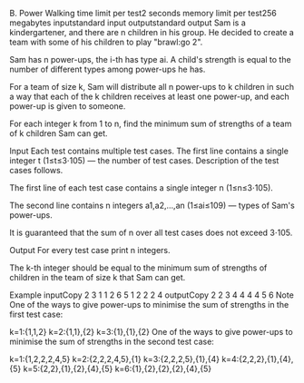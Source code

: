 B. Power Walking
time limit per test2 seconds
memory limit per test256 megabytes
inputstandard input
outputstandard output
Sam is a kindergartener, and there are n children in his group. He decided to create a team with some of his children to play "brawl:go 2".

Sam has n power-ups, the i-th has type ai. A child's strength is equal to the number of different types among power-ups he has.

For a team of size k, Sam will distribute all n power-ups to k children in such a way that each of the k children receives at least one power-up, and each power-up is given to someone.

For each integer k from 1 to n, find the minimum sum of strengths of a team of k children Sam can get.

Input
Each test contains multiple test cases. The first line contains a single integer t (1≤t≤3⋅105) — the number of test cases. Description of the test cases follows.

The first line of each test case contains a single integer n (1≤n≤3⋅105).

The second line contains n integers a1,a2,…,an (1≤ai≤109) — types of Sam's power-ups.

It is guaranteed that the sum of n over all test cases does not exceed 3⋅105.

Output
For every test case print n integers.

The k-th integer should be equal to the minimum sum of strengths of children in the team of size k that Sam can get.

Example
inputCopy
2
3
1 1 2
6
5 1 2 2 2 4
outputCopy
2 2 3 
4 4 4 4 5 6 
Note
One of the ways to give power-ups to minimise the sum of strengths in the first test case:

k=1:{1,1,2}
k=2:{1,1},{2}
k=3:{1},{1},{2}
One of the ways to give power-ups to minimise the sum of strengths in the second test case:

k=1:{1,2,2,2,4,5}
k=2:{2,2,2,4,5},{1}
k=3:{2,2,2,5},{1},{4}
k=4:{2,2,2},{1},{4},{5}
k=5:{2,2},{1},{2},{4},{5}
k=6:{1},{2},{2},{2},{4},{5}
